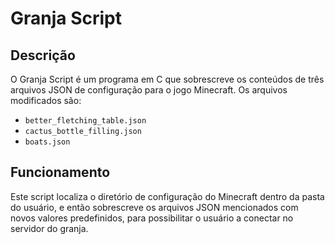 # Granja Script

## Descrição

O Granja Script é um programa em C que sobrescreve os conteúdos de três arquivos JSON de configuração para o jogo Minecraft. Os arquivos modificados são:

- `better_fletching_table.json`
- `cactus_bottle_filling.json`
- `boats.json`

## Funcionamento

Este script localiza o diretório de configuração do Minecraft dentro da pasta do usuário, e então sobrescreve os arquivos JSON mencionados com novos valores predefinidos, para possibilitar o usuário a conectar no servidor do granja.
